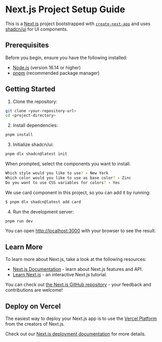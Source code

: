 # Next.js Project Setup Guide

This is a [Next.js](https://nextjs.org/) project bootstrapped with [`create-next-app`](https://nextjs.org/docs/getting-started) and uses [shadcn/ui](https://ui.shadcn.com/) for UI components.

## Prerequisites

Before you begin, ensure you have the following installed:
- [Node.js](https://nodejs.org/) (version 16.14 or higher)
- [pnpm](https://pnpm.io/) (recommended package manager)

## Getting Started

1. Clone the repository:

```bash
git clone <your-repository-url>
cd <project-directory>
```

2. Install dependencies:

```bash
pnpm install
```

3. Initialize shadcn/ui:

```bash
pnpm dlx shadcn@latest init
```

When prompted, select the components you want to install.

```bash
Which style would you like to use? › New York
Which color would you like to use as base color? › Zinc
Do you want to use CSS variables for colors? › Yes
```

We use card component in this project, so you can add it by running:

```bash
$ pnpm dlx shadcn@latest add card
```

4. Run the development server:

```bash
pnpm run dev
```

You can open [http://localhost:3000](http://localhost:3000) with your browser to see the result.

## Learn More

To learn more about Next.js, take a look at the following resources:

- [Next.js Documentation](https://nextjs.org/docs) - learn about Next.js features and API.
- [Learn Next.js](https://nextjs.org/learn) - an interactive Next.js tutorial.

You can check out [the Next.js GitHub repository](https://github.com/vercel/next.js) - your feedback and contributions are welcome!

## Deploy on Vercel

The easiest way to deploy your Next.js app is to use the [Vercel Platform](https://vercel.com/new?utm_medium=default-template&filter=next.js&utm_source=create-next-app&utm_campaign=create-next-app-readme) from the creators of Next.js.

Check out our [Next.js deployment documentation](https://nextjs.org/docs/app/building-your-application/deploying) for more details.
